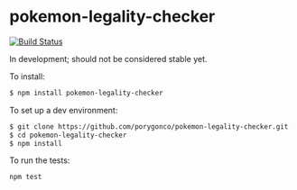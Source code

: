 # pokemon-legality-checker

[![Build Status](https://travis-ci.org/porygonco/pokemon-legality-checker.svg?branch=master)](https://travis-ci.org/porygonco/pokemon-legality-checker)

In development; should not be considered stable yet.

To install:

```bash
$ npm install pokemon-legality-checker
```

To set up a dev environment:

```bash
$ git clone https://github.com/porygonco/pokemon-legality-checker.git
$ cd pokemon-legality-checker
$ npm install
```

To run the tests:

```bash
npm test
```
